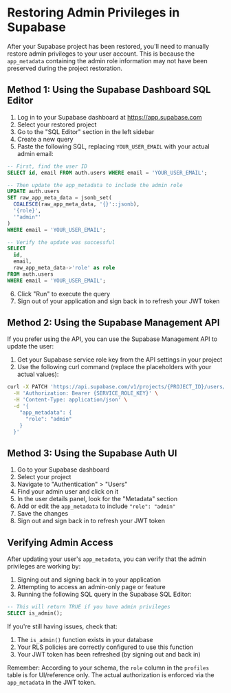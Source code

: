 # Restoring Admin Privileges in Supabase

After your Supabase project has been restored, you'll need to manually restore admin privileges to your user account. This is because the `app_metadata` containing the admin role information may not have been preserved during the project restoration.

## Method 1: Using the Supabase Dashboard SQL Editor

1. Log in to your Supabase dashboard at https://app.supabase.com
2. Select your restored project
3. Go to the "SQL Editor" section in the left sidebar
4. Create a new query
5. Paste the following SQL, replacing `YOUR_USER_EMAIL` with your actual admin email:

```sql
-- First, find the user ID
SELECT id, email FROM auth.users WHERE email = 'YOUR_USER_EMAIL';

-- Then update the app_metadata to include the admin role
UPDATE auth.users
SET raw_app_meta_data = jsonb_set(
  COALESCE(raw_app_meta_data, '{}'::jsonb),
  '{role}',
  '"admin"'
)
WHERE email = 'YOUR_USER_EMAIL';

-- Verify the update was successful
SELECT 
  id, 
  email, 
  raw_app_meta_data->'role' as role
FROM auth.users 
WHERE email = 'YOUR_USER_EMAIL';
```

6. Click "Run" to execute the query
7. Sign out of your application and sign back in to refresh your JWT token

## Method 2: Using the Supabase Management API

If you prefer using the API, you can use the Supabase Management API to update the user:

1. Get your Supabase service role key from the API settings in your project
2. Use the following curl command (replace the placeholders with your actual values):

```bash
curl -X PATCH 'https://api.supabase.com/v1/projects/{PROJECT_ID}/users/{USER_ID}' \
  -H 'Authorization: Bearer {SERVICE_ROLE_KEY}' \
  -H 'Content-Type: application/json' \
  -d '{
    "app_metadata": {
      "role": "admin"
    }
  }'
```

## Method 3: Using the Supabase Auth UI

1. Go to your Supabase dashboard
2. Select your project
3. Navigate to "Authentication" > "Users"
4. Find your admin user and click on it
5. In the user details panel, look for the "Metadata" section
6. Add or edit the `app_metadata` to include `"role": "admin"`
7. Save the changes
8. Sign out and sign back in to refresh your JWT token

## Verifying Admin Access

After updating your user's `app_metadata`, you can verify that the admin privileges are working by:

1. Signing out and signing back in to your application
2. Attempting to access an admin-only page or feature
3. Running the following SQL query in the Supabase SQL Editor:

```sql
-- This will return TRUE if you have admin privileges
SELECT is_admin();
```

If you're still having issues, check that:

1. The `is_admin()` function exists in your database
2. Your RLS policies are correctly configured to use this function
3. Your JWT token has been refreshed (by signing out and back in)

Remember: According to your schema, the `role` column in the `profiles` table is for UI/reference only. The actual authorization is enforced via the `app_metadata` in the JWT token. 